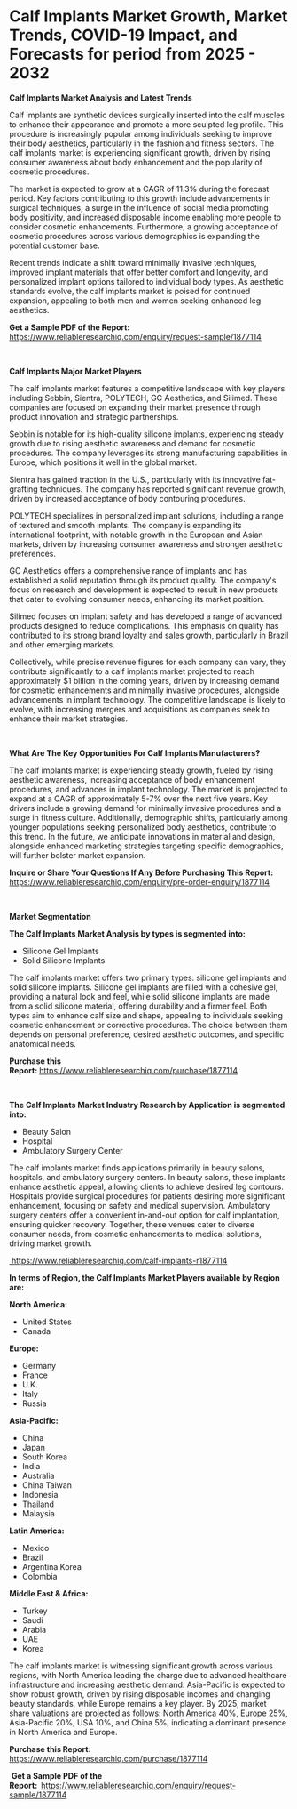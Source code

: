 <p><h1>Calf Implants Market Growth, Market Trends, COVID-19 Impact, and Forecasts for period from 2025 - 2032</h1></p><p><strong>Calf Implants Market Analysis and Latest Trends</strong></p>
<p><p>Calf implants are synthetic devices surgically inserted into the calf muscles to enhance their appearance and promote a more sculpted leg profile. This procedure is increasingly popular among individuals seeking to improve their body aesthetics, particularly in the fashion and fitness sectors. The calf implants market is experiencing significant growth, driven by rising consumer awareness about body enhancement and the popularity of cosmetic procedures.</p><p>The market is expected to grow at a CAGR of 11.3% during the forecast period. Key factors contributing to this growth include advancements in surgical techniques, a surge in the influence of social media promoting body positivity, and increased disposable income enabling more people to consider cosmetic enhancements. Furthermore, a growing acceptance of cosmetic procedures across various demographics is expanding the potential customer base.</p><p>Recent trends indicate a shift toward minimally invasive techniques, improved implant materials that offer better comfort and longevity, and personalized implant options tailored to individual body types. As aesthetic standards evolve, the calf implants market is poised for continued expansion, appealing to both men and women seeking enhanced leg aesthetics.</p></p>
<p><strong>Get a Sample PDF of the Report:&nbsp;</strong> <a href="https://www.reliableresearchiq.com/enquiry/request-sample/1877114?utm_campaign=1877&utm_medium=2&utm_source=Github&utm_content=ia&utm_term=13042025&utm_id=calf-implants">https://www.reliableresearchiq.com/enquiry/request-sample/1877114</a></p>
<p>&nbsp;</p>
<p><strong>Calf Implants Major Market Players</strong></p>
<p><p>The calf implants market features a competitive landscape with key players including Sebbin, Sientra, POLYTECH, GC Aesthetics, and Silimed. These companies are focused on expanding their market presence through product innovation and strategic partnerships.</p><p>Sebbin is notable for its high-quality silicone implants, experiencing steady growth due to rising aesthetic awareness and demand for cosmetic procedures. The company leverages its strong manufacturing capabilities in Europe, which positions it well in the global market.</p><p>Sientra has gained traction in the U.S., particularly with its innovative fat-grafting techniques. The company has reported significant revenue growth, driven by increased acceptance of body contouring procedures.</p><p>POLYTECH specializes in personalized implant solutions, including a range of textured and smooth implants. The company is expanding its international footprint, with notable growth in the European and Asian markets, driven by increasing consumer awareness and stronger aesthetic preferences.</p><p>GC Aesthetics offers a comprehensive range of implants and has established a solid reputation through its product quality. The company's focus on research and development is expected to result in new products that cater to evolving consumer needs, enhancing its market position.</p><p>Silimed focuses on implant safety and has developed a range of advanced products designed to reduce complications. This emphasis on quality has contributed to its strong brand loyalty and sales growth, particularly in Brazil and other emerging markets.</p><p>Collectively, while precise revenue figures for each company can vary, they contribute significantly to a calf implants market projected to reach approximately $1 billion in the coming years, driven by increasing demand for cosmetic enhancements and minimally invasive procedures, alongside advancements in implant technology. The competitive landscape is likely to evolve, with increasing mergers and acquisitions as companies seek to enhance their market strategies.</p></p>
<p>&nbsp;</p>
<p><strong>What Are The Key Opportunities For Calf Implants Manufacturers?</strong></p>
<p><p>The calf implants market is experiencing steady growth, fueled by rising aesthetic awareness, increasing acceptance of body enhancement procedures, and advances in implant technology. The market is projected to expand at a CAGR of approximately 5-7% over the next five years. Key drivers include a growing demand for minimally invasive procedures and a surge in fitness culture. Additionally, demographic shifts, particularly among younger populations seeking personalized body aesthetics, contribute to this trend. In the future, we anticipate innovations in material and design, alongside enhanced marketing strategies targeting specific demographics, will further bolster market expansion.</p></p>
<p><strong>Inquire or Share Your Questions If Any Before Purchasing This Report:</strong> <a href="https://www.reliableresearchiq.com/enquiry/pre-order-enquiry/1877114?utm_campaign=1877&utm_medium=2&utm_source=Github&utm_content=ia&utm_term=13042025&utm_id=calf-implants">https://www.reliableresearchiq.com/enquiry/pre-order-enquiry/1877114</a></p>
<p>&nbsp;</p>
<p><strong>Market Segmentation</strong></p>
<p><strong>The Calf Implants Market Analysis by types is segmented into:</strong></p>
<p><ul><li>Silicone Gel Implants</li><li>Solid Silicone Implants</li></ul></p>
<p><p>The calf implants market offers two primary types: silicone gel implants and solid silicone implants. Silicone gel implants are filled with a cohesive gel, providing a natural look and feel, while solid silicone implants are made from a solid silicone material, offering durability and a firmer feel. Both types aim to enhance calf size and shape, appealing to individuals seeking cosmetic enhancement or corrective procedures. The choice between them depends on personal preference, desired aesthetic outcomes, and specific anatomical needs.</p></p>
<p><strong>Purchase this Report:&nbsp;</strong><a href="https://www.reliableresearchiq.com/purchase/1877114?utm_campaign=1877&utm_medium=2&utm_source=Github&utm_content=ia&utm_term=13042025&utm_id=calf-implants">https://www.reliableresearchiq.com/purchase/1877114</a></p>
<p>&nbsp;</p>
<p><strong>The Calf Implants Market Industry Research by Application is segmented into:</strong></p>
<p><ul><li>Beauty Salon</li><li>Hospital</li><li>Ambulatory Surgery Center</li></ul></p>
<p><p>The calf implants market finds applications primarily in beauty salons, hospitals, and ambulatory surgery centers. In beauty salons, these implants enhance aesthetic appeal, allowing clients to achieve desired leg contours. Hospitals provide surgical procedures for patients desiring more significant enhancement, focusing on safety and medical supervision. Ambulatory surgery centers offer a convenient in-and-out option for calf implantation, ensuring quicker recovery. Together, these venues cater to diverse consumer needs, from cosmetic enhancements to medical solutions, driving market growth.</p></p>
<p><a href="https://www.reliableresearchiq.com/calf-implants-r1877114?utm_campaign=1877&utm_medium=2&utm_source=Github&utm_content=ia&utm_term=13042025&utm_id=calf-implants">&nbsp;https://www.reliableresearchiq.com/calf-implants-r1877114</a></p>
<p><strong>In terms of Region, the Calf Implants Market Players available by Region are:</strong></p>
<p>
    <p> <strong> North America: </strong>
        <ul>
            <li>United States</li>
            <li>Canada</li>
        </ul>
        </p> 
    <p> <strong> Europe: </strong>
        <ul>
            <li>Germany</li>
            <li>France</li>
            <li>U.K.</li>
            <li>Italy</li>
            <li>Russia</li>
        </ul>
        </p> 
    <p> <strong> Asia-Pacific: </strong>
        <ul>
            <li>China</li>
            <li>Japan</li>
            <li>South Korea</li>
            <li>India</li>
            <li>Australia</li>
            <li>China Taiwan</li>
            <li>Indonesia</li>
            <li>Thailand</li>
            <li>Malaysia</li>
        </ul>
        </p> 
    <p> <strong> Latin America: </strong>
        <ul>
            <li>Mexico</li>
            <li>Brazil</li>
            <li>Argentina Korea</li>
            <li>Colombia</li>
        </ul>
        </p> 
    <p> <strong> Middle East & Africa: </strong>
        <ul>
            <li>Turkey</li>
            <li>Saudi</li>
            <li>Arabia</li>
            <li>UAE</li>
            <li>Korea</li>
        </ul>
    </p>
    </p>
<p><p>The calf implants market is witnessing significant growth across various regions, with North America leading the charge due to advanced healthcare infrastructure and increasing aesthetic demand. Asia-Pacific is expected to show robust growth, driven by rising disposable incomes and changing beauty standards, while Europe remains a key player. By 2025, market share valuations are projected as follows: North America 40%, Europe 25%, Asia-Pacific 20%, USA 10%, and China 5%, indicating a dominant presence in North America and Europe.</p></p>
<p><strong>Purchase this Report: </strong><a href="https://www.reliableresearchiq.com/purchase/1877114?utm_campaign=1877&utm_medium=2&utm_source=Github&utm_content=ia&utm_term=13042025&utm_id=calf-implants">https://www.reliableresearchiq.com/purchase/1877114</a></p>
<p>&nbsp;<strong>Get a Sample PDF of the Report:&nbsp;&nbsp;</strong><a href="https://www.reliableresearchiq.com/enquiry/request-sample/1877114?utm_campaign=1877&utm_medium=2&utm_source=Github&utm_content=ia&utm_term=13042025&utm_id=calf-implants">https://www.reliableresearchiq.com/enquiry/request-sample/1877114</a></p>
<p><strong></strong></p>
<p><p></p><p></p><p></p></p>